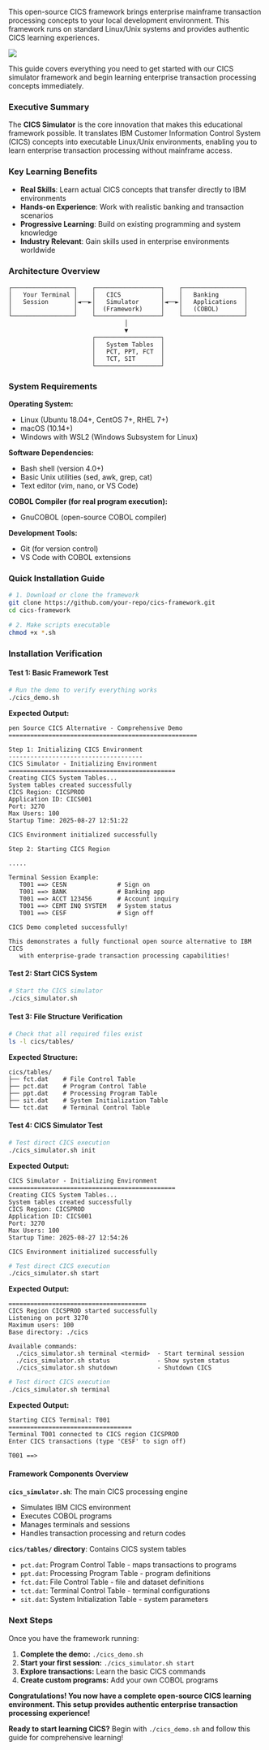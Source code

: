 <p>This open-source CICS framework brings enterprise mainframe transaction processing concepts to your local development environment. This framework runs on standard Linux/Unix systems and provides authentic CICS learning experiences.</p>

![](https://i.imgflip.com/2be1h8.jpg)

This guide covers everything you need to get started with our CICS simulator framework and begin learning enterprise transaction processing concepts immediately.

### Executive Summary

The **CICS Simulator** is the core innovation that makes this educational framework possible. It translates IBM Customer Information Control System (CICS) concepts into executable Linux/Unix environments, enabling you to learn enterprise transaction processing without mainframe access.

### Key Learning Benefits

- **Real Skills**: Learn actual CICS concepts that transfer directly to IBM environments
- **Hands-on Experience**: Work with realistic banking and transaction scenarios
- **Progressive Learning**: Build on existing programming and system knowledge
- **Industry Relevant**: Gain skills used in enterprise environments worldwide

### Architecture Overview

```
┌─────────────────┐    ┌──────────────────┐    ┌─────────────────┐
│   Your Terminal │    │   CICS           │    │   Banking       │
│   Session       │◄──►│   Simulator      │◄──►│   Applications  │
│                 │    │  (Framework)     │    │   (COBOL)       │
└─────────────────┘    └──────────────────┘    └─────────────────┘
                                │
                                ▼
                       ┌──────────────────┐
                       │   System Tables  │
                       │   PCT, PPT, FCT  │
                       │   TCT, SIT       │
                       └──────────────────┘
```

### System Requirements

**Operating System:**

- Linux (Ubuntu 18.04+, CentOS 7+, RHEL 7+)
- macOS (10.14+)
- Windows with WSL2 (Windows Subsystem for Linux)

**Software Dependencies:**

- Bash shell (version 4.0+)
- Basic Unix utilities (sed, awk, grep, cat)
- Text editor (vim, nano, or VS Code)

**COBOL Compiler (for real program execution):**

- GnuCOBOL (open-source COBOL compiler)

**Development Tools:**

- Git (for version control)
- VS Code with COBOL extensions

### Quick Installation Guide

```bash
# 1. Download or clone the framework
git clone https://github.com/your-repo/cics-framework.git
cd cics-framework

# 2. Make scripts executable
chmod +x *.sh
```

### Installation Verification

#### Test 1: Basic Framework Test

```bash
# Run the demo to verify everything works
./cics_demo.sh
```

**Expected Output:**

```
pen Source CICS Alternative - Comprehensive Demo
====================================================

Step 1: Initializing CICS Environment
-------------------------------------
CICS Simulator - Initializing Environment
==============================================
Creating CICS System Tables...
System tables created successfully
CICS Region: CICSPROD
Application ID: CICS001
Port: 3270
Max Users: 100
Startup Time: 2025-08-27 12:51:22

CICS Environment initialized successfully

Step 2: Starting CICS Region

.....

Terminal Session Example:
   T001 ==> CESN              # Sign on
   T001 ==> BANK              # Banking app
   T001 ==> ACCT 123456       # Account inquiry
   T001 ==> CEMT INQ SYSTEM   # System status
   T001 ==> CESF              # Sign off

CICS Demo completed successfully!

This demonstrates a fully functional open source alternative to IBM CICS
   with enterprise-grade transaction processing capabilities!

```

#### Test 2: Start CICS System

```bash
# Start the CICS simulator
./cics_simulator.sh
```

#### Test 3: File Structure Verification

```bash
# Check that all required files exist
ls -l cics/tables/
```

**Expected Structure:**

```
cics/tables/
├── fct.dat    # File Control Table
├── pct.dat    # Program Control Table
├── ppt.dat    # Processing Program Table
├── sit.dat    # System Initialization Table
└── tct.dat    # Terminal Control Table

```

#### Test 4: CICS Simulator Test

```bash
# Test direct CICS execution
./cics_simulator.sh init
```

**Expected Output:**

```
CICS Simulator - Initializing Environment
==============================================
Creating CICS System Tables...
System tables created successfully
CICS Region: CICSPROD
Application ID: CICS001
Port: 3270
Max Users: 100
Startup Time: 2025-08-27 12:54:26

CICS Environment initialized successfully
```

```bash
# Test direct CICS execution
./cics_simulator.sh start
```

**Expected Output:**

```
======================================
CICS Region CICSPROD started successfully
Listening on port 3270
Maximum users: 100
Base directory: ./cics

Available commands:
  ./cics_simulator.sh terminal <termid>  - Start terminal session
  ./cics_simulator.sh status             - Show system status
  ./cics_simulator.sh shutdown           - Shutdown CICS
```

```bash
# Test direct CICS execution
./cics_simulator.sh terminal
```

**Expected Output:**

```
Starting CICS Terminal: T001
==================================
Terminal T001 connected to CICS region CICSPROD
Enter CICS transactions (type 'CESF' to sign off)

T001 ==> 
```

#### Framework Components Overview

**`cics_simulator.sh`**: The main CICS processing engine

- Simulates IBM CICS environment
- Executes COBOL programs
- Manages terminals and sessions
- Handles transaction processing and return codes

**`cics/tables/` directory**: Contains CICS system tables

- `pct.dat`: Program Control Table - maps transactions to programs
- `ppt.dat`: Processing Program Table - program definitions
- `fct.dat`: File Control Table - file and dataset definitions
- `tct.dat`: Terminal Control Table - terminal configurations
- `sit.dat`: System Initialization Table - system parameters


### Next Steps

Once you have the framework running:

1. **Complete the demo:** `./cics_demo.sh`
2. **Start your first session:** `./cics_simulator.sh start`
3. **Explore transactions:** Learn the basic CICS commands
4. **Create custom programs:** Add your own COBOL programs

**Congratulations! You now have a complete open-source CICS learning environment. This setup provides authentic enterprise transaction processing experience!**

**Ready to start learning CICS?** Begin with `./cics_demo.sh` and follow this guide for comprehensive learning!
